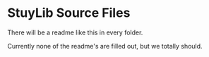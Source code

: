 # StuyLib Source Files

There will be a readme like this in every folder.

Currently none of the readme's are filled out, but we totally should.